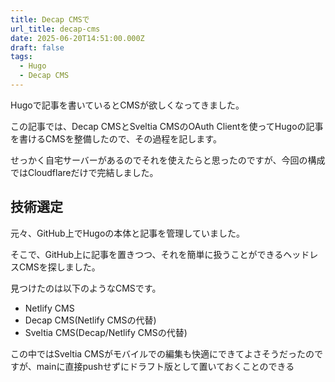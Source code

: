 ```yaml
---
title: Decap CMSで
url_title: decap-cms
date: 2025-06-20T14:51:00.000Z
draft: false
tags:
  - Hugo
  - Decap CMS
---
```

Hugoで記事を書いているとCMSが欲しくなってきました。

この記事では、Decap CMSとSveltia CMSのOAuth Clientを使ってHugoの記事を書けるCMSを整備したので、その過程を記します。

せっかく自宅サーバーがあるのでそれを使えたらと思ったのですが、今回の構成ではCloudflareだけで完結しました。

## 技術選定
元々、GitHub上でHugoの本体と記事を管理していました。

そこで、GitHub上に記事を置きつつ、それを簡単に扱うことができるヘッドレスCMSを探しました。

見つけたのは以下のようなCMSです。

- Netlify CMS
- Decap CMS(Netlify CMSの代替)
- Sveltia CMS(Decap/Netlify CMSの代替)

この中ではSveltia CMSがモバイルでの編集も快適にできてよさそうだったのですが、mainに直接pushせずにドラフト版として置いておくことのできる
